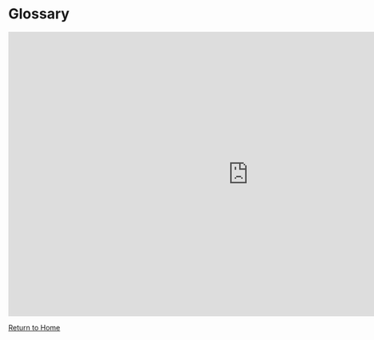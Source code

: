 # Glossary

<iframe src="https://docs.google.com/document/d/e/2PACX-1vRcTkjzJflaJZw3s70pmvWNN7DYm2ZRYSMWt9QqVarbIWBZT7dkGfqVksmlvMQP2sGUQiBFSsgbPEHm/pub?embedded=true" frameborder="0" width="960" height="569" allowfullscreen="true" mozallowfullscreen="true" webkitallowfullscreen="true"></iframe>

<p><a href="https://dledw001.github.io/BabyBites/">Return to Home</a></p>
